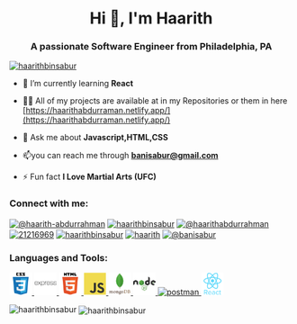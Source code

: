 <h1 align="center">Hi 👋, I'm Haarith</h1>
<h3 align="center">A passionate Software Engineer from Philadelphia, PA</h3>

<p align="left"> <a href="https://github.com/ryo-ma/github-profile-trophy"><img src="https://github-profile-trophy.vercel.app/?username=haarithbinsabur" alt="haarithbinsabur" /></a> </p>

- 🌱 I’m currently learning **React**

- 👨‍💻 All of my projects are available at in my Repositories or them in here [https://haarithabdurraman.netlify.app/](https://haarithabdurraman.netlify.app/)

- 💬 Ask me about **Javascript,HTML,CSS**

- 📫you can reach me through **banisabur@gmail.com**

- ⚡ Fun fact **I Love Martial Arts (UFC)**

<h3 align="left">Connect with me:</h3>
<p align="left">
<a href="https://codepen.io/@haarith-abdurrahman" target="blank"><img align="center" src="https://raw.githubusercontent.com/rahuldkjain/github-profile-readme-generator/master/src/images/icons/Social/codepen.svg" alt="@haarith-abdurrahman" height="30" width="40" /></a>
<a href="https://twitter.com/haarithbinsabur" target="blank"><img align="center" src="https://raw.githubusercontent.com/rahuldkjain/github-profile-readme-generator/master/src/images/icons/Social/twitter.svg" alt="haarithbinsabur" height="30" width="40" /></a>
<a href="https://linkedin.com/in/@haarithabdurrahman" target="blank"><img align="center" src="https://raw.githubusercontent.com/rahuldkjain/github-profile-readme-generator/master/src/images/icons/Social/linked-in-alt.svg" alt="@haarithabdurrahman" height="30" width="40" /></a>
<a href="https://stackoverflow.com/users/21216969" target="blank"><img align="center" src="https://raw.githubusercontent.com/rahuldkjain/github-profile-readme-generator/master/src/images/icons/Social/stack-overflow.svg" alt="21216969" height="30" width="40" /></a>
<a href="https://codesandbox.com/haarithbinsabur" target="blank"><img align="center" src="https://raw.githubusercontent.com/rahuldkjain/github-profile-readme-generator/master/src/images/icons/Social/codesandbox.svg" alt="haarithbinsabur" height="30" width="40" /></a>
<a href="https://dribbble.com/haarith" target="blank"><img align="center" src="https://raw.githubusercontent.com/rahuldkjain/github-profile-readme-generator/master/src/images/icons/Social/dribbble.svg" alt="haarith" height="30" width="40" /></a>
<a href="https://medium.com/@banisabur" target="blank"><img align="center" src="https://raw.githubusercontent.com/rahuldkjain/github-profile-readme-generator/master/src/images/icons/Social/medium.svg" alt="@banisabur" height="30" width="40" /></a>
</p>

<h3 align="left">Languages and Tools:</h3>
<p align="left"> <a href="https://www.w3schools.com/css/" target="_blank" rel="noreferrer"> <img src="https://raw.githubusercontent.com/devicons/devicon/master/icons/css3/css3-original-wordmark.svg" alt="css3" width="40" height="40"/> </a> <a href="https://expressjs.com" target="_blank" rel="noreferrer"> <img src="https://raw.githubusercontent.com/devicons/devicon/master/icons/express/express-original-wordmark.svg" alt="express" width="40" height="40"/> </a> <a href="https://www.w3.org/html/" target="_blank" rel="noreferrer"> <img src="https://raw.githubusercontent.com/devicons/devicon/master/icons/html5/html5-original-wordmark.svg" alt="html5" width="40" height="40"/> </a> <a href="https://developer.mozilla.org/en-US/docs/Web/JavaScript" target="_blank" rel="noreferrer"> <img src="https://raw.githubusercontent.com/devicons/devicon/master/icons/javascript/javascript-original.svg" alt="javascript" width="40" height="40"/> </a> <a href="https://www.mongodb.com/" target="_blank" rel="noreferrer"> <img src="https://raw.githubusercontent.com/devicons/devicon/master/icons/mongodb/mongodb-original-wordmark.svg" alt="mongodb" width="40" height="40"/> </a> <a href="https://nodejs.org" target="_blank" rel="noreferrer"> <img src="https://raw.githubusercontent.com/devicons/devicon/master/icons/nodejs/nodejs-original-wordmark.svg" alt="nodejs" width="40" height="40"/> </a> <a href="https://postman.com" target="_blank" rel="noreferrer"> <img src="https://www.vectorlogo.zone/logos/getpostman/getpostman-icon.svg" alt="postman" width="40" height="40"/> </a> <a href="https://reactjs.org/" target="_blank" rel="noreferrer"> <img src="https://raw.githubusercontent.com/devicons/devicon/master/icons/react/react-original-wordmark.svg" alt="react" width="40" height="40"/> </a> </p>

<p><img align="left" src="https://github-readme-stats.vercel.app/api/top-langs?username=haarithbinsabur&show_icons=true&locale=en&layout=compact" alt="haarithbinsabur" /></p>

<p>&nbsp;<img align="center" src="https://github-readme-stats.vercel.app/api?username=haarithbinsabur&show_icons=true&locale=en" alt="haarithbinsabur" /></p>

